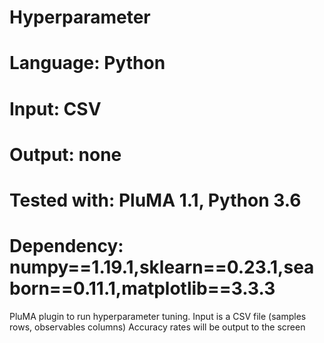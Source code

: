 # Hyperparameter
# Language: Python
# Input: CSV 
# Output: none
# Tested with: PluMA 1.1, Python 3.6
# Dependency: numpy==1.19.1,sklearn==0.23.1,seaborn==0.11.1,matplotlib==3.3.3

PluMA plugin to run hyperparameter tuning.
Input is a CSV file (samples rows, observables columns)
Accuracy rates will be output to the screen
